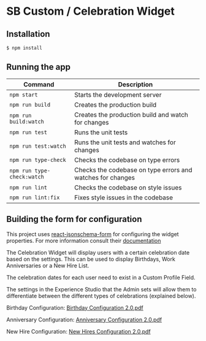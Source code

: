 # SB Custom / Celebration Widget

## Installation

```bash
$ npm install
```

## Running the app

| Command | Description |
|---|---|
| `npm start` | Starts the development server |
| `npm run build` | Creates the production build |
| `npm run build:watch` | Creates the production build and watch for changes |
| `npm run test` | Runs the unit tests |
| `npm run test:watch` | Runs the unit tests and watches for changes |
| `npm run type-check` | Checks the codebase on type errors |
| `npm run type-check:watch` | Checks the codebase on type errors and watches for changes |
| `npm run lint` | Checks the codebase on style issues |
| `npm run lint:fix` | Fixes style issues in the codebase |


## Building the form for configuration

This project uses [react-jsonschema-form](https://rjsf-team.github.io/react-jsonschema-form/) for configuring the widget properties. For more information consult their [documentation](https://react-jsonschema-form.readthedocs.io/en/latest/) 

The Celebration Widget will display users with a certain celebration date based on the settings. This can be used to display Birthdays, Work Anniversaries or a New Hire List.

The celebration dates for each user need to exist in a Custom Profile Field. 

The settings in the Experience Studio that the Admin sets will allow them to differentiate between the different types of celebrations (explained below).

Birthday Configuration:
[Birthday Configuration 2.0.pdf](https://github.com/Staffbase/cc-scripts/files/8222538/Birthday.Configuration.2.0.pdf)

Anniversary Configuration:
[Anniversary Configuration 2.0.pdf](https://github.com/Staffbase/cc-scripts/files/8222540/Anniversary.Configuration.2.0.pdf)

New Hire Configuration:
[New Hires Configuration 2.0.pdf](https://github.com/Staffbase/cc-scripts/files/8222543/New.Hires.Configuration.2.0.pdf)


